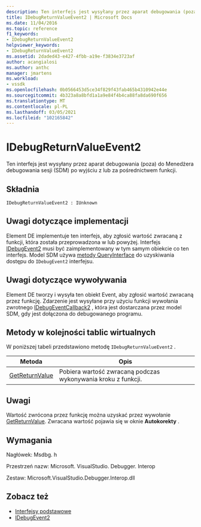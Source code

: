 ```yaml
---
description: Ten interfejs jest wysyłany przez aparat debugowania (poza) do Menedżera debugowania sesji (SDM) po wyjściu z lub za pośrednictwem funkcji.
title: IDebugReturnValueEvent2 | Microsoft Docs
ms.date: 11/04/2016
ms.topic: reference
f1_keywords:
- IDebugReturnValueEvent2
helpviewer_keywords:
- IDebugReturnValueEvent2
ms.assetid: 2daded43-e427-4fbb-a19e-f3834e3723af
author: acangialosi
ms.author: anthc
manager: jmartens
ms.workload:
- vssdk
ms.openlocfilehash: 0b0566453d5ce34f829f43fab465b4310942e44e
ms.sourcegitcommit: 4b323a8a8bfd1a1a9e84f4b4ca88fa8da690f656
ms.translationtype: MT
ms.contentlocale: pl-PL
ms.lasthandoff: 03/05/2021
ms.locfileid: "102165842"
---
```

# <a name="idebugreturnvalueevent2"></a>IDebugReturnValueEvent2
Ten interfejs jest wysyłany przez aparat debugowania (poza) do Menedżera debugowania sesji (SDM) po wyjściu z lub za pośrednictwem funkcji.

## <a name="syntax"></a>Składnia

```
IDebugReturnValueEvent2 : IUnknown
```

## <a name="notes-for-implementers"></a>Uwagi dotyczące implementacji
 Element DE implementuje ten interfejs, aby zgłosić wartość zwracaną z funkcji, która została przeprowadzona w lub powyżej. Interfejs [IDebugEvent2](../../../extensibility/debugger/reference/idebugevent2.md) musi być zaimplementowany w tym samym obiekcie co ten interfejs. Model SDM używa [metody QueryInterface](/cpp/atl/queryinterface) do uzyskiwania dostępu do `IDebugEvent2` interfejsu.

## <a name="notes-for-callers"></a>Uwagi dotyczące wywoływania
 Element DE tworzy i wysyła ten obiekt Event, aby zgłosić wartość zwracaną przez funkcję. Zdarzenie jest wysyłane przy użyciu funkcji wywołania zwrotnego [IDebugEventCallback2](../../../extensibility/debugger/reference/idebugeventcallback2.md) , która jest dostarczana przez model SDM, gdy jest dołączona do debugowanego programu.

## <a name="methods-in-vtable-order"></a>Metody w kolejności tablic wirtualnych
 W poniższej tabeli przedstawiono metodę `IDebugReturnValueEvent2` .

|Metoda|Opis|
|------------|-----------------|
|[GetReturnValue](../../../extensibility/debugger/reference/idebugreturnvalueevent2-getreturnvalue.md)|Pobiera wartość zwracaną podczas wykonywania kroku z funkcji.|

## <a name="remarks"></a>Uwagi
 Wartość zwrócona przez funkcję można uzyskać przez wywołanie [GetReturnValue](../../../extensibility/debugger/reference/idebugreturnvalueevent2-getreturnvalue.md). Zwracana wartość pojawia się w oknie **Autokorekty** .

## <a name="requirements"></a>Wymagania
 Nagłówek: Msdbg. h

 Przestrzeń nazw: Microsoft. VisualStudio. Debugger. Interop

 Zestaw: Microsoft.VisualStudio.Debugger.Interop.dll

## <a name="see-also"></a>Zobacz też
- [Interfejsy podstawowe](../../../extensibility/debugger/reference/core-interfaces.md)
- [IDebugEvent2](../../../extensibility/debugger/reference/idebugevent2.md)
